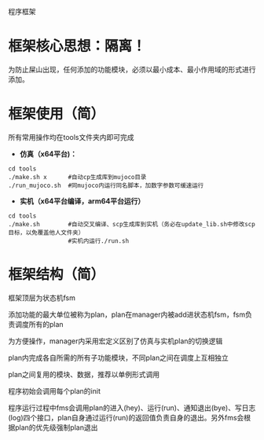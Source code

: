 程序框架

# 框架核心思想：隔离！

为防止屎山出现，任何添加的功能模块，必须以最小成本、最小作用域的形式进行添加。

# 框架使用（简）

所有常用操作均在tools文件夹内即可完成

* **仿真（x64平台)：**

```
cd tools
./make.sh x      #自动cp生成库到mujoco目录
./run_mujoco.sh  #同mujoco内运行同名脚本，加数字参数可缓速运行
```

* **实机（x64平台编译，arm64平台运行）**

```
cd tools
./make.sh        #自动交叉编译、scp生成库到实机（务必在update_lib.sh中修改scp目标，以免覆盖他人文件夹）
                 #实机内运行./run.sh
```

# 框架结构（简）

框架顶层为状态机fsm

添加功能的最大单位被称为plan，plan在manager内被add进状态机fsm，fsm负责调度所有的plan

为方便操作，manager内采用宏定义区别了仿真与实机plan的切换逻辑

plan内完成各自所需的所有子功能模块，不同plan之间在调度上互相独立

plan之间复用的模块、数据，推荐以单例形式调用

程序初始会调用每个plan的init

程序运行过程中fms会调用plan的进入(hey)、运行(run)、通知退出(bye)、写日志(log)四个接口，plan自身通过运行(run)的返回值负责自身的退出。另外fms会根据plan的优先级强制plan退出
